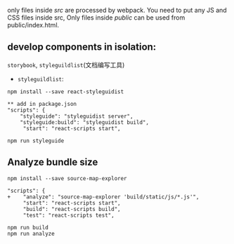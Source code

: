 only files inside *src* are processed by webpack. You need to put any JS and CSS files inside src,
Only files inside *public* can be used from public/index.html.



## develop components in isolation:
`storybook`, `styleguildlist`(文档编写工具)

- `styleguildlist`:
```
npm install --save react-styleguidist

** add in package.json
"scripts": {
    "styleguide": "styleguidist server",
    "styleguide:build": "styleguidist build",
     "start": "react-scripts start",

npm run styleguide
``` 

## Analyze bundle size
```
npm install --save source-map-explorer

"scripts": {
+    "analyze": "source-map-explorer 'build/static/js/*.js'",
     "start": "react-scripts start",
     "build": "react-scripts build",
     "test": "react-scripts test",

npm run build
npm run analyze
```
